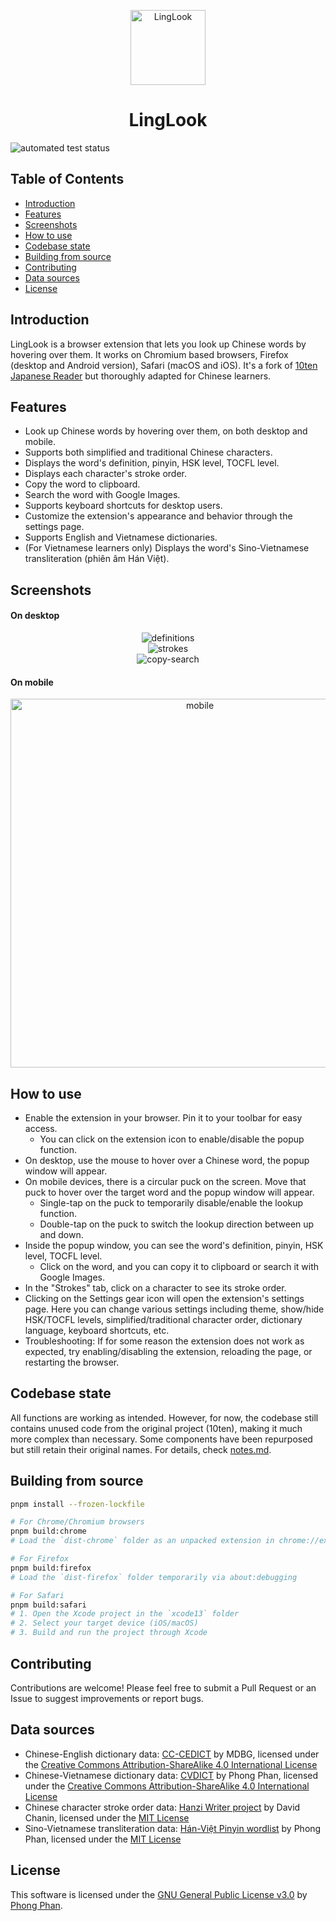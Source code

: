 <div align="center">
  <p>
    <img src="images/linglook.svg" alt="LingLook" width="120" height="120" />
    <h1>LingLook</h1>
  </p>
</div>

![automated test status](https://github.com/ph0ngp/linglook/workflows/CI/badge.svg)

## Table of Contents

- [Introduction](#introduction)
- [Features](#features)
- [Screenshots](#screenshots)
- [How to use](#how-to-use)
- [Codebase state](#codebase-state)
- [Building from source](#building-from-source)
- [Contributing](#contributing)
- [Data sources](#data-sources)
- [License](#license)

## Introduction

LingLook is a browser extension that lets you look up Chinese words by hovering over them. It works on Chromium based browsers, Firefox (desktop and Android version), Safari (macOS and iOS). It's a fork of [10ten Japanese Reader](https://github.com/birchill/10ten-ja-reader) but thoroughly adapted for Chinese learners.

## Features

- Look up Chinese words by hovering over them, on both desktop and mobile.
- Supports both simplified and traditional Chinese characters.
- Displays the word's definition, pinyin, HSK level, TOCFL level.
- Displays each character's stroke order.
- Copy the word to clipboard.
- Search the word with Google Images.
- Supports keyboard shortcuts for desktop users.
- Customize the extension's appearance and behavior through the settings page.
- Supports English and Vietnamese dictionaries.
- (For Vietnamese learners only) Displays the word's Sino-Vietnamese transliteration (phiên âm Hán Việt).

## Screenshots

#### On desktop

<div align="center">
  <img src="docs/definitions.png" alt="definitions"/>
  <br>
  <img src="docs/strokes.gif" alt="strokes"/>
  <br>
  <img src="docs/copy-search.png" alt="copy-search"/>
</div>

#### On mobile

<div align="center">
  <img src="docs/iphone.png" alt="mobile" width="590" />
</div>

## How to use

- Enable the extension in your browser. Pin it to your toolbar for easy access.
  - You can click on the extension icon to enable/disable the popup function.
- On desktop, use the mouse to hover over a Chinese word, the popup window will appear.
- On mobile devices, there is a circular puck on the screen. Move that puck to hover over the target word and the popup window will appear.
  - Single-tap on the puck to temporarily disable/enable the lookup function.
  - Double-tap on the puck to switch the lookup direction between up and down.
- Inside the popup window, you can see the word's definition, pinyin, HSK level, TOCFL level.
  - Click on the word, and you can copy it to clipboard or search it with Google Images.
- In the "Strokes" tab, click on a character to see its stroke order.
- Clicking on the Settings gear icon will open the extension's settings page. Here you can change various settings including theme, show/hide HSK/TOCFL levels, simplified/traditional character order, dictionary language, keyboard shortcuts, etc.
- Troubleshooting: If for some reason the extension does not work as expected, try enabling/disabling the extension, reloading the page, or restarting the browser.

## Codebase state

All functions are working as intended. However, for now, the codebase still contains unused code from the original project (10ten), making it much more complex than necessary. Some components have been repurposed but still retain their original names. For details, check [notes.md](notes.md).

## Building from source

```bash
pnpm install --frozen-lockfile

# For Chrome/Chromium browsers
pnpm build:chrome
# Load the `dist-chrome` folder as an unpacked extension in chrome://extensions

# For Firefox
pnpm build:firefox
# Load the `dist-firefox` folder temporarily via about:debugging

# For Safari
pnpm build:safari
# 1. Open the Xcode project in the `xcode13` folder
# 2. Select your target device (iOS/macOS)
# 3. Build and run the project through Xcode
```

## Contributing

Contributions are welcome! Please feel free to submit a Pull Request or an Issue to suggest improvements or report bugs.

## Data sources

- Chinese-English dictionary data: [CC-CEDICT](https://www.mdbg.net/chinese/dictionary?page=cedict) by MDBG, licensed under the [Creative Commons Attribution-ShareAlike 4.0 International License](https://creativecommons.org/licenses/by-sa/4.0/)
- Chinese-Vietnamese dictionary data: [CVDICT](https://github.com/ph0ngp/CVDICT) by Phong Phan, licensed under the [Creative Commons Attribution-ShareAlike 4.0 International License](https://creativecommons.org/licenses/by-sa/4.0/)
- Chinese character stroke order data: [Hanzi Writer project](https://hanziwriter.org) by David Chanin, licensed under the [MIT License](https://hanziwriter.org/license.html)
- Sino-Vietnamese transliteration data: [Hán-Việt Pinyin wordlist](https://github.com/ph0ngp/hanviet-pinyin-wordlist) by Phong Phan, licensed under the [MIT License](https://github.com/ph0ngp/hanviet-pinyin-wordlist/blob/main/LICENSE)

## License

This software is licensed under the [GNU General Public License v3.0](LICENSE) by [Phong Phan](https://github.com/ph0ngp).
